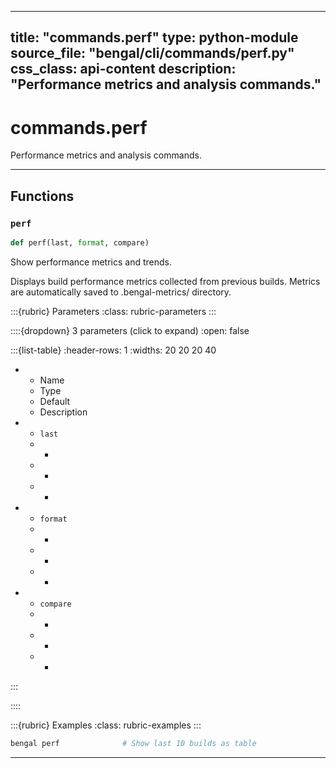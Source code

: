 
---
title: "commands.perf"
type: python-module
source_file: "bengal/cli/commands/perf.py"
css_class: api-content
description: "Performance metrics and analysis commands."
---

# commands.perf

Performance metrics and analysis commands.

---


## Functions

### `perf`
```python
def perf(last, format, compare)
```

Show performance metrics and trends.

Displays build performance metrics collected from previous builds.
Metrics are automatically saved to .bengal-metrics/ directory.



:::{rubric} Parameters
:class: rubric-parameters
:::

::::{dropdown} 3 parameters (click to expand)
:open: false

:::{list-table}
:header-rows: 1
:widths: 20 20 20 40

* - Name
  - Type
  - Default
  - Description
* - `last`
  - -
  - -
  - -
* - `format`
  - -
  - -
  - -
* - `compare`
  - -
  - -
  - -
:::

::::




:::{rubric} Examples
:class: rubric-examples
:::
```python
bengal perf              # Show last 10 builds as table
```


---

